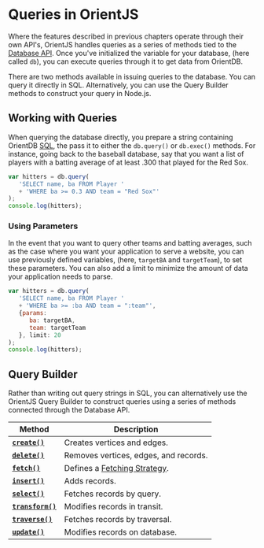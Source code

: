 # Queries in OrientJS

Where the features described in previous chapters operate through their own API's, OrientJS handles queries as a series of methods tied to the [Database API](OrientJS-Database.md).  Once you've initialized the variable for your database, (here called `db`), you can execute queries through it to get data from OrientDB.

There are two methods available in issuing queries to the database.  You can query it directly in SQL.  Alternatively, you can use the Query Builder methods to construct your query in Node.js.


## Working with Queries

When querying the database directly, you prepare a string containing OrientDB [SQL](SQL.md), the pass it to either the `db.query()` or `db.exec()` methods.  For instance, going back to the baseball database, say that you want a list of players with a batting average of at least .300 that played for the Red Sox.

```js
var hitters = db.query(
   'SELECT name, ba FROM Player '
   + 'WHERE ba >= 0.3 AND team = "Red Sox"'
);
console.log(hitters);
```

### Using Parameters

In the event that you want to query other teams and batting averages, such as the case where you want your application to serve a website, you can use previously defined variables, (here, `targetBA` and `targetTeam`), to set these parameters.  You can also add a limit to minimize the amount of data your application needs to parse.

```js
var hitters = db.query(
   'SELECT name, ba FROM Player '
   + 'WHERE ba >= :ba AND team = ":team"',
   {params:
      ba: targetBA,
      team: targetTeam
   }, limit: 20
);
console.log(hitters);
```


## Query Builder

Rather than writing out query strings in SQL, you can alternatively use the OrientJS Query Builder to construct queries using a series of methods connected through the Database API.

| Method | Description |
|---|---|
| [**`create()`**](OrientJS-Query-Create.md) | Creates vertices and edges. |
| [**`delete()`**](OrientJS-Query-Delete.md) | Removes vertices, edges, and records.|
| [**`fetch()`**](OrientJS-Query-Fetch.md) | Defines a [Fetching Strategy](Fetching-Strategies.md).|
| [**`insert()`**](OrientJS-Query-Insert.md)| Adds records.|
| [**`select()`**](OrientJS-Query-Select.md)| Fetches records by query.|
| [**`transform()`**](OrientJS-Query-Transform.md)| Modifies records in transit.|
| [**`traverse()`**](OrientJS-Query-Traverse.md) | Fetches records by traversal.|
| [**`update()`**](OrientJS-Query-Update.md)| Modifies records on database.|


